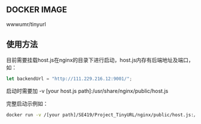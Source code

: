## DOCKER IMAGE
wwwumr/tinyurl

## 使用方法

目前需要挂载host.js在nginx的目录下进行启动，host.js内存有后端地址及端口，如：
```js
let backendUrl = "http://111.229.216.12:9001/";
```
启动时需要加 -v [your host.js path]:/usr/share/nginx/public/host.js

完整启动示例如：
```sh
docker run -v /[your path]/SE419/Project_TinyURL/nginx/public/host.js:/usr/share/nginx/public/host.js -p [your port]:80 wwwumr/tinyurl:v3
```